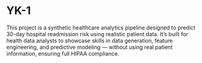 # YK-1
This project is a synthetic healthcare analytics pipeline designed to predict 30-day hospital readmission risk using realistic patient data. It’s built for health data analysts to showcase skills in data generation, feature engineering, and predictive modeling — without using real patient information, ensuring full HIPAA compliance.
